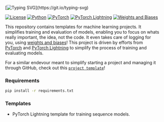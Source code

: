 [![Typing SVG](https://readme-typing-svg.demolab.com?font=Georgia&size=32&duration=4000&pause=400&color=EE7600&vCenter=true&multiline=false&width=750&height=100&lines=ML-Templates;)](https://git.io/typing-svg)

[![License](https://img.shields.io/badge/License-MIT-green.svg)](https://opensource.org/license/mit/)
[![Python](https://img.shields.io/badge/python-3.10.9-blue.svg)](https://www.python.org/downloads/release/python-3109/)
[![PyTorch](https://img.shields.io/badge/pytorch-2.2.0-orange.svg)](https://pytorch.org/get-started/locally/)
[![PyTorch Lightning](https://img.shields.io/badge/pytorch_lightning-2.2.0-purple.svg)](https://pytorch-lightning.readthedocs.io/en/stable/)
[![Weights and Biases](https://img.shields.io/badge/wandb-0.16.3-yellow.svg)](https://docs.wandb.ai/)


This repository contains templates for machine learning projects. It simplifies training and evaluation of models, enabling you to focus on whats really important, the idea, not the code. It even takes care of logging for you, using [weights and biases](https://wandb.ai/site)! This project is driven by efforts from [PyTorch](https://pytorch.org/) and [PyTorch Lightning](https://pytorch-lightning.readthedocs.io/en/stable/) to simplify the process of training and evaluating models.

For a similar endevour meant to simplify starting a project and managing it through GitHub, check out this [`project template`](https://github.com/DhruvSrikanth/project-template)!

### Requirements

```bash
pip install -r requirements.txt
```

### Templates
- PyTorch Lightning template for training sequence models.
